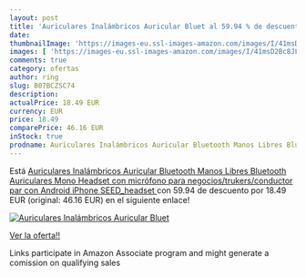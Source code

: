 ```yaml
---
layout: post
title: 'Auriculares Inalámbricos Auricular Bluet al 59.94 % de descuento'
date: 
thumbnailImage: 'https://images-eu.ssl-images-amazon.com/images/I/41msD2Bc8JL._SL200_.jpg'
images: [ 'https://images-eu.ssl-images-amazon.com/images/I/41msD2Bc8JL._SL200_.jpg' ]
comments: true
category: ofertas
author: ring
slug: B07BCZSC74
description:
actualPrice: 18.49 EUR
currency: EUR
price: 18.49
comparePrice: 46.16 EUR
inStock: true
prodname: Auriculares Inalámbricos Auricular Bluetooth Manos Libres Bluetooth Auriculares Mono Headset con micrófono para negocios/trukers/conductor par con Android iPhone  SEED_headset 
---
```


Está [Auriculares Inalámbricos Auricular Bluetooth Manos Libres Bluetooth Auriculares Mono Headset con micrófono para negocios/trukers/conductor par con Android iPhone  SEED_headset ](https://www.amazon.es/dp/B07BCZSC74/?tag=tolees-21) con 59.94 de descuento por 18.49 EUR (original: 46.16 EUR) en el siguiente enlace!

[![Auriculares Inalámbricos Auricular Bluet](https://images-eu.ssl-images-amazon.com/images/I/41msD2Bc8JL._SL200_.jpg)](https://www.amazon.es/dp/B07BCZSC74/?tag=tolees-21)

[Ver la oferta!!](https://www.amazon.es/dp/B07BCZSC74/?tag=tolees-21)

Links participate in Amazon Associate program and might generate a comission on qualifying sales


